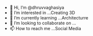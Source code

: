 - 👋 Hi, I’m @dhruvvaghasiya
- 👀 I’m interested in ...Creating 3D
- 🌱 I’m currently learning ...Architecturre
- 💞️ I’m looking to collaborate on ...
- 📫 How to reach me ...Social Media

<!---
dhruvvaghasiya/dhruvvaghasiya is a ✨ special ✨ repository because its `README.md` (this file) appears on your GitHub profile.
You can click the Preview link to take a look at your changes.
--->
